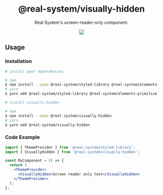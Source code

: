 <h1 align="center">@real-system/visually-hidden</h1>
<p align="center">Real System's screen-reader-only component.</p>
<p align="center">
<a href="https://www.npmjs.com/package/@real-system/theme-library"><img src="https://badgen.net/npm/v/@real-system/visually-hidden?label=&icon=npm&color=blue" alt="npm version" height="18"/></a>
</p>

## Usage

### Installation

```bash
# install peer dependencies

# npm
$ npm install --save @real-system/styled-library @real-system/elements-primitive react react-dom
# yarn
$ yarn add @real-system/styled-library @real-system/elements-primitive react react-dom

# install visually-hidden

# npm
$ npm install --save @real-system/visually-hidden
# yarn
$ yarn add @real-system/visually-hidden
```

### Code Example

```jsx
import { ThemeProvider } from '@real-system/styled-library';
import { VisuallyHidden } from '@real-system/visually-hidden';

const MyComponent = () => {
  return (
    <ThemeProvider>
      <VisuallyHidden>Screen reader only text</VisuallyHidden>
    </ThemeProvider>
  );
};

```
